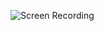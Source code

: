 ![Screen Recording]([https://media3.giphy.com/media/aUovxH8Vf9qDu/giphy.gif](https://github.com/gptshubham595/Webview_JSNativeBridge_Caching_Android_NodeJS/blob/main/Screen_Recording_AndroidWebviewCachineJSNative.gif))

